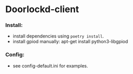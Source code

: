 # Doorlockd-client

### Install:

 - install dependencies using `poetry install`.
 - install gpiod manually: apt-get install python3-libgpiod

### Config:
 - see config-default.ini for examples.